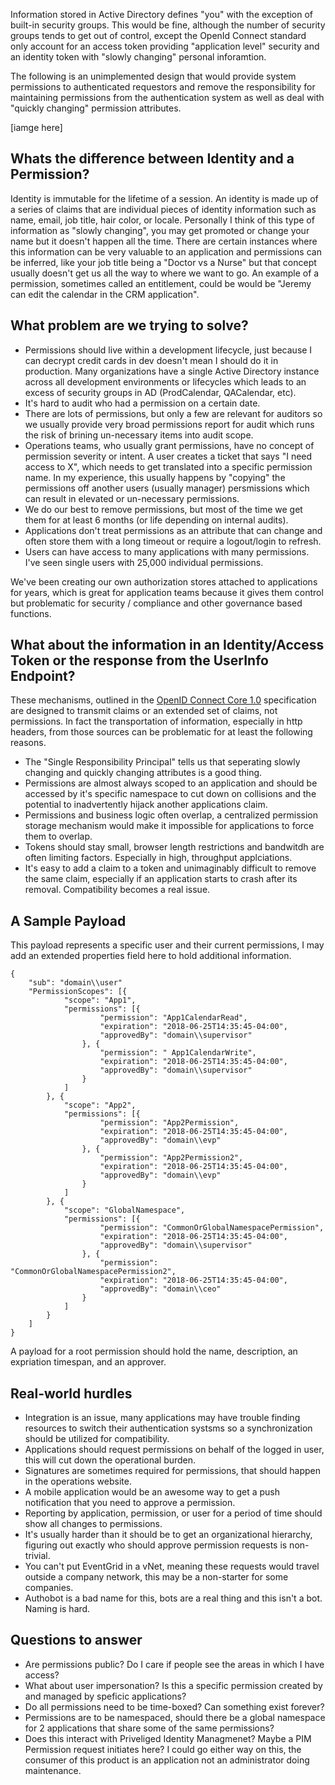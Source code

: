 
Information stored in Active Directory defines "you" with the exception of built-in security groups.  This would be fine, although the number of security groups tends to get out of control, except the OpenId Connect standard only account for an access token providing "application level" security and an identity token with "slowly changing" personal inforamtion. 

The following is an unimplemented design that would provide system permissions to authenticated requestors 
and remove the responsibility for maintaining permissions from the authentication system as well as deal with "quickly changing" permission attributes. 

[iamge here]

## Whats the difference between Identity and a Permission?
Identity is immutable for the lifetime of a session.  An identity is made up of a series of claims that are individual pieces of identity information such as name, email, job title, hair color, or locale.  Personally I think of this type of information as "slowly changing",  you may get promoted or change your name but it doesn't happen all the time.  There are certain instances where this information can be very valuable to an application and permissions can be inferred, like your job title being a "Doctor vs a Nurse" but that concept usually doesn't get us all the way to where we want to go.  An example of a permission, sometimes called an entitlement, could be would be "Jeremy can edit the calendar in the CRM application".

## What problem are we trying to solve?
 * Permissions should live within a development lifecycle, just because I can decrypt credit cards in dev doesn't mean I should do it in production. Many organizations have a single Active Directory instance across all development environments or lifecycles which leads to an excess of security groups in AD (ProdCalendar, QACalendar, etc).  
 * It's hard to audit who had a permission on a certain date.
 * There are lots of permissions, but only a few are relevant for auditors so we usually provide very broad permissions report for audit which runs the risk of brining un-necessary items into audit scope. 
 * Operations teams, who usually grant permissions, have no concept of permission severity or intent.  A user creates a ticket that says "I need access to X", which needs to get translated into a specific permission name.  In my experience, this usually happens by "copying" the permissions off another users (usually manager) persmissions which can result in elevated or un-necessary permissions.  
 * We do our best to remove permissions, but most of the time we get them for at least 6 months (or life depending on internal audits).
 * Applications don't treat permissions as an attribute that can change and often store them with a long timeout or require a logout/login to refresh. 
 * Users can have access to many applications with many permissions.  I've seen single users with 25,000 individual permissions. 

We've been creating our own authorization stores attached to applications for years, which is great for application teams because it gives them control but problematic for security / compliance and other governance based functions.

## What about the information in an Identity/Access Token or the response from the UserInfo Endpoint?
These mechanisms, outlined in the [OpenID Connect Core 1.0][OpenID Connect Core 1.0] specification are designed to transmit claims or an extended set of claims, not permissions.  In fact the transportation of information, especially in http headers, from those sources can be problematic for at least the following reasons.

 * The "Single Responsibility Principal" tells us that seperating slowly changing and quickly changing attributes is a good thing. 
 * Permissions are almost always scoped to an application and should be accessed by it's specific namespace to cut down on collisions and the potential to inadvertently hijack another applications claim.
 * Permissions and business logic often overlap, a centralized permission storage mechanism would make it impossible for applications to force them to overlap. 
 * Tokens should stay small, browser length restrictions and bandwitdh are often limiting factors. Especially in high, throughput applciations.  
 * It's easy to add a claim to a token and unimaginably difficult to remove the same claim, especially if an application starts to crash after its removal.  Compatibility becomes a real issue. 

## A Sample Payload
This payload represents a specific user and their current permissions, I may add an extended properties field here to hold additional information.
~~~~~~
{
	"sub": "domain\\user"
	"PermissionScopes": [{
			"scope": "App1",
			"permissions": [{
					"permission": "App1CalendarRead",
					"expiration": "2018-06-25T14:35:45-04:00",
					"approvedBy": "domain\\supervisor"
				}, {
					"permission": " App1CalendarWrite",
					"expiration": "2018-06-25T14:35:45-04:00",
					"approvedBy": "domain\\supervisor"
				}
			]
		}, {
			"scope": "App2",
			"permissions": [{
					"permission": "App2Permission",
					"expiration": "2018-06-25T14:35:45-04:00",
					"approvedBy": "domain\\evp"
				}, {
					"permission": "App2Permission2",
					"expiration": "2018-06-25T14:35:45-04:00",
					"approvedBy": "domain\\evp"
				}
			]
		}, {
			"scope": "GlobalNamespace",
			"permissions": [{
					"permission": "CommonOrGlobalNamespacePermission",
					"expiration": "2018-06-25T14:35:45-04:00",
					"approvedBy": "domain\\supervisor"
				}, {
					"permission": "CommonOrGlobalNamespacePermission2",
					"expiration": "2018-06-25T14:35:45-04:00",
					"approvedBy": "domain\\ceo"
				}
			]
		}
	]
}
~~~~~~

A payload for a root permission should hold the name, description, an expriation timespan, and an approver.  

## Real-world hurdles
* Integration is an issue, many applications may have trouble finding resources to switch their authentication systsms so a synchronization should be utilized for compatibility. 
* Applications should request permissions on behalf of the logged in user, this will cut down the operational burden.  
* Signatures are sometimes required for permissions, that should happen in the operations website. 
* A mobile application would be an awesome way to get a push notification that you need to approve a permission. 
* Reporting by application, permission, or user for a period of time should show all changes to permissions.
* It's usually harder than it should be to get an organizational hierarchy, figuring out exactly who should approve permission requests is non-trivial.  
* You can't put EventGrid in a vNet, meaning these requests would travel outside a company network, this may be a non-starter for some companies. 
* Authobot is a bad name for this, bots are a real thing and this isn't a bot.  Naming is hard. 

## Questions to answer
* Are permissions public?  Do I care if people see the areas in which I have access?
* What about user impersonation?  Is this a specific permission created by and managed by speficic applications?
* Do all permissions need to be time-boxed?  Can something exist forever?
* Permissions are to be namespaced, should there be a global namespace for 2 applications that share some of the same permissions?
* Does this interact with Priveliged Identity Managmenet? Maybe a PIM Permission request initiates here?  I could go either way on this, the consumer of this product is an application not an administrator doing maintenance. 

[OpenID Connect Core 1.0]: http://openid.net/specs/openid-connect-core-1_0.html